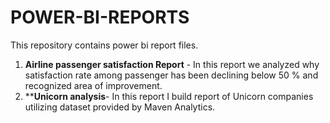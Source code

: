 # POWER-BI-REPORTS

This repository contains power bi report files.

1. **Airline passenger satisfaction Report** - In this report we analyzed why satisfaction rate among passenger has been declining below 50 % and recognized area of improvement.
2. ****Unicorn analysis**- In this report I build report of Unicorn companies utilizing dataset provided by Maven Analytics.

